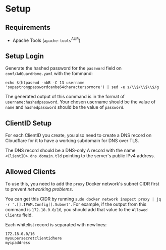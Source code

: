 # Setup
## Requirements
- Apache Tools (`apache-tools`<sup>AUR</sup>)

## Setup Login
Generate the hashed password for the `password` field on `conf/AdGuardHome.yaml` with the fommand:
```
echo $(htpasswd -nbB -C 13 username 'supastrongpasswordcanbe64charactersormore') | sed -e s/\\$/\\$\\$/g
```
The generated output of this command is in the format of `username:hashedpassword`. Your chosen username should be the value of `name` and `hashedpassword` should be the value of `password`.

## ClientID Setup

For each ClientID you create, you also need to create a DNS record on Cloudflare for it to have a working subdomain for DNS over TLS.

The DNS record should be a DNS-only A record with the name `<ClientID>.dns.domain.tld` pointing to the server's public IPv4 address.

## Allowed Clients

To use this, you need to add the `proxy` Docker network's subnet CIDR first to prevent *networking problems*.

You can get this CIDR by running `sudo docker network inspect proxy | jq -r '.[].IPAM.Config[].Subnet'`. For example, if the output from this command is `172.18.0.0/16`, you should add that value to the `Allowed Clients` field.

Each whitelist record is separated with newlines:
```
172.18.0.0/16
mysupersecretclientidhere
myipaddress
```
